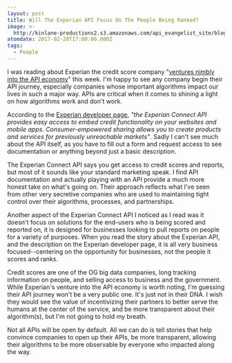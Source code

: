 ```yaml
---
layout: post
title: Will The Experian API Focus On The People Being Ranked?
image: >-
  http://kinlane-productions2.s3.amazonaws.com/api_evangelist_site/blog/screen_shot_2017_02_25_at_6.02.50_pm.png
atomdate: 2017-02-28T17:00:00.000Z
tags:
  - People
---
```

I was reading about Experian the credit score company "[ventures nimbly into the API economy](http://diginomica.com/2017/02/22/experian-shrugs-off-size-to-go-nimbly-api-economy/)" this week. I'm happy to see any company begin their API journey, especially companies whose important algorithms impact our lives in such a major way. APIs are critical when it comes to shining a light on how algorithms work and don't work.

According to the [Experian developer page](http://www.experian.com/connect/api/), _"the Experian Connect API provides easy access to embed credit functionality on your websites and mobile apps. Consumer-empowered sharing allows you to create products and services for previously unreachable markets"_. Sadly I can't see much about the API itself, as you have to fill out a form and request access to see documentation or anything beyond just a basic description.

The Experian Connect API says you get access to credit scores and reports, but most of it sounds like your standard marketing speak. I find API documentation and actually playing with an API provide a much more honest take on what's going on. Their approach reflects what I've seen from other very secretive companies who are used to maintaining tight control over their algorithms, processes, and partnerships. 

Another aspect of the Experian Connect API I noticed as I read was it doesn't focus on solutions for the end-users who is being scored and reported on, it is designed for businesses looking to pull reports on people for a variety of purposes. When you read the story about the Experian API, and the description on the Experian developer page, it is all very business focused--centering on the opportunity for businesses, not the people it scores and ranks. 

Credit scores are one of the OG big data companies, long tracking information on people, and selling access to business and the government. While Experian's venture into the API economy is worth noting, I'm guessing their API journey won't be a very public one. It's just not in their DNA. I wish they would see the value of incentivizing their partners to better serve the humans at the center of the service, and be more transparent about their algorithm(s), but I'm not going to hold my breath. 

Not all APIs will be open by default. All we can do is tell stories that help convince companies to open up their APIs, be more transparent, allowing their algorithms to be more observable by everyone who impacted along the way.